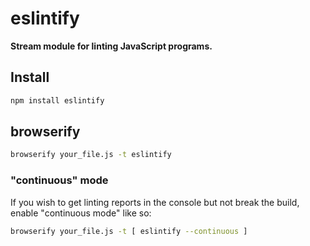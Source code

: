 # eslintify

__Stream module for linting JavaScript programs.__

## Install

```bash
npm install eslintify
```

## browserify

```bash
browserify your_file.js -t eslintify
```

### "continuous" mode

If you wish to get linting reports in the console but not break the build, enable "continuous mode" like so:

```bash
browserify your_file.js -t [ eslintify --continuous ]
```
